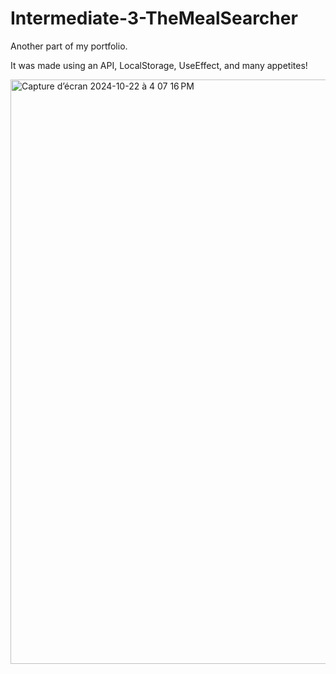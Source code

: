 # Intermediate-3-TheMealSearcher

Another part of my portfolio.

It was made using an API, LocalStorage, UseEffect, and many appetites!


<img width="935" alt="Capture d’écran 2024-10-22 à 4 07 16 PM" src="https://github.com/user-attachments/assets/fa4e64f2-c31c-4f80-a391-343d159cdbd8">
